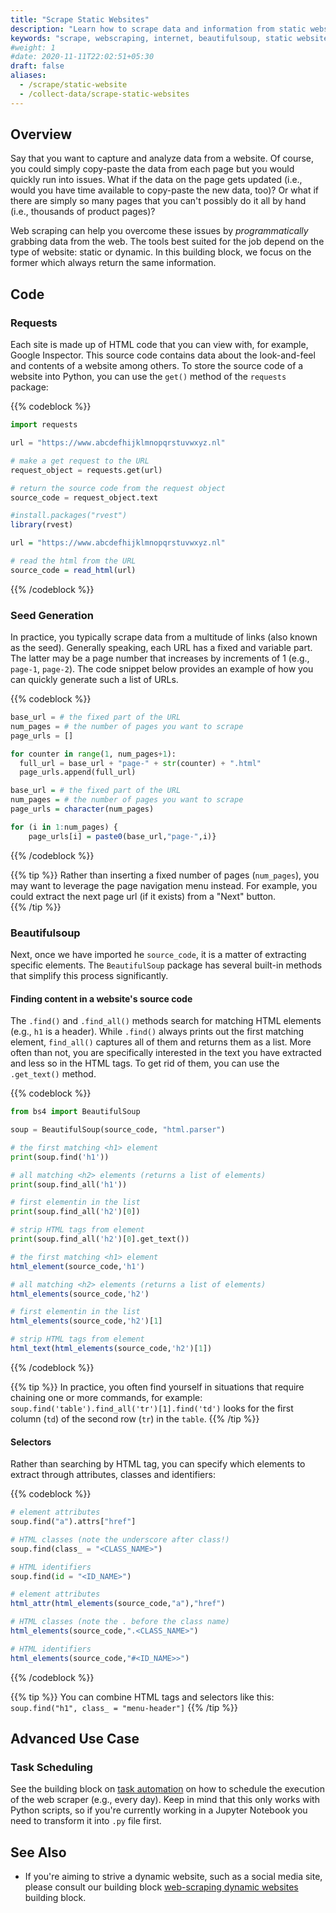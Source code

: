 ```yaml
---
title: "Scrape Static Websites"
description: "Learn how to scrape data and information from static websites."
keywords: "scrape, webscraping, internet, beautifulsoup, static website"
#weight: 1
#date: 2020-11-11T22:02:51+05:30
draft: false
aliases:
  - /scrape/static-website
  - /collect-data/scrape-static-websites
---
```


## Overview
Say that you want to capture and analyze data from a website. Of course, you could simply copy-paste the data from each page but you would quickly run into issues. What if the data on the page gets updated (i.e., would you have time available to copy-paste the new data, too)? Or what if there are simply so many pages that you can't possibly do it all by hand (i.e., thousands of product pages)?

Web scraping can help you overcome these issues by *programmatically* grabbing data from the web. The tools best suited for the job depend on the type of website: static or dynamic. In this building block, we focus on the former which always return the same information.

## Code

### Requests
Each site is made up of HTML code that you can view with, for example, Google Inspector. This source code contains data about the look-and-feel and contents of a website among others. To store the source code of a website into Python, you can use the `get()` method of the `requests` package:

{{% codeblock %}}

```python
import requests

url = "https://www.abcdefhijklmnopqrstuvwxyz.nl"

# make a get request to the URL
request_object = requests.get(url)

# return the source code from the request object
source_code = request_object.text
```

```R
#install.packages("rvest")
library(rvest)

url = "https://www.abcdefhijklmnopqrstuvwxyz.nl"

# read the html from the URL
source_code = read_html(url)
```
{{% /codeblock %}}

### Seed Generation
In practice, you typically scrape data from a multitude of links (also known as the seed). Generally speaking, each URL has a fixed and variable part. The latter may be a page number that increases by increments of 1 (e.g., `page-1`, `page-2`). The code snippet below provides an example of how you can quickly generate such a list of URLs.

{{% codeblock %}}
```Python
base_url = # the fixed part of the URL
num_pages = # the number of pages you want to scrape
page_urls = []

for counter in range(1, num_pages+1):
  full_url = base_url + "page-" + str(counter) + ".html"
  page_urls.append(full_url)
```
```R
base_url = # the fixed part of the URL
num_pages = # the number of pages you want to scrape
page_urls = character(num_pages)

for (i in 1:num_pages) {
	page_urls[i] = paste0(base_url,"page-",i)}
```
{{% /codeblock %}}

{{% tip %}}
Rather than inserting a fixed number of pages (`num_pages`), you may want to leverage the page navigation menu instead. For example, you could extract the next page url (if it exists) from a "Next" button.  
{{% /tip %}}


### Beautifulsoup

Next, once we have imported he `source_code`, it is a matter of extracting specific elements. The `BeautifulSoup` package has several built-in methods that simplify this process significantly.

#### Finding content in a website's source code
The `.find()` and `.find_all()` methods search for matching HTML elements (e.g., `h1` is a header). While `.find()` always prints out the first matching element, `find_all()` captures all of them and returns them as a list. More often than not, you are specifically interested in the text you have extracted and less so in the HTML tags. To get rid of them, you can use the `.get_text()` method.

{{% codeblock %}}
```Python
from bs4 import BeautifulSoup

soup = BeautifulSoup(source_code, "html.parser")

# the first matching <h1> element
print(soup.find('h1'))

# all matching <h2> elements (returns a list of elements)
print(soup.find_all('h1'))

# first elementin in the list
print(soup.find_all('h2')[0])

# strip HTML tags from element
print(soup.find_all('h2')[0].get_text())
```
```R
# the first matching <h1> element
html_element(source_code,'h1')

# all matching <h2> elements (returns a list of elements)
html_elements(source_code,'h2')

# first elementin in the list
html_elements(source_code,'h2')[1]

# strip HTML tags from element
html_text(html_elements(source_code,'h2')[1])
```
{{% /codeblock %}}


{{% tip %}}
In practice, you often find yourself in situations that require chaining one or more commands, for example: `soup.find('table').find_all('tr')[1].find('td')` looks for the first column (`td`) of the second row (`tr`) in the `table`.
{{% /tip %}}

#### Selectors
Rather than searching by HTML tag, you can specify which elements to extract through attributes, classes and identifiers:

{{% codeblock %}}
```Python
# element attributes
soup.find("a").attrs["href"]

# HTML classes (note the underscore after class!)
soup.find(class_ = "<CLASS_NAME>")

# HTML identifiers
soup.find(id = "<ID_NAME>")
```
```R
# element attributes
html_attr(html_elements(source_code,"a"),"href")

# HTML classes (note the . before the class name)
html_elements(source_code,".<CLASS_NAME>")

# HTML identifiers
html_elements(source_code,"#<ID_NAME>>")
```

{{% /codeblock %}}

{{% tip %}}
You can combine HTML tags and selectors like this:   
```soup.find("h1", class_ = "menu-header"]```
{{% /tip %}}


## Advanced Use Case

### Task Scheduling
See the building block on [task automation](http://tilburgsciencehub.com/building-blocks/automate-and-execute-your-work/automate-your-workflow/task-scheduling/) on how to schedule the execution of the web scraper (e.g., every day). Keep in mind that this only works with Python scripts, so if you're currently working in a Jupyter Notebook you need to transform it into `.py` file first.


## See Also
* If you're aiming to strive a dynamic website, such as a social media site, please consult our building block [web-scraping dynamic websites](/building-blocks/collect-data/webscraping-apis/scrape-dynamic-websites/) building block.

